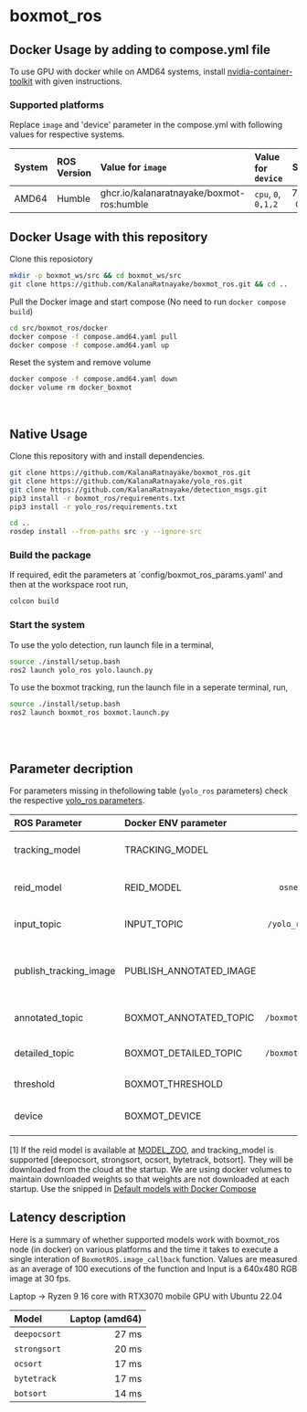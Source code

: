 # boxmot_ros

## Docker Usage by adding to compose.yml file

To use GPU with docker while on AMD64 systems, install [nvidia-container-toolkit](https://docs.nvidia.com/datacenter/cloud-native/container-toolkit/latest/install-guide.html) with given instructions.

### Supported platforms

Replace `image` and 'device' parameter in the compose.yml with following values for respective systems.

| System              | ROS Version | Value for `image`                                 | Value for `device`  | Size    |
| :---                | :---        | :---                                              |  :---               | :---:   |
| AMD64               | Humble      | ghcr.io/kalanaratnayake/boxmot-ros:humble         | `cpu`, `0`, `0,1,2` | 7.34 GB |

## Docker Usage with this repository

Clone this reposiotory

```bash
mkdir -p boxmot_ws/src && cd boxmot_ws/src
git clone https://github.com/KalanaRatnayake/boxmot_ros.git && cd ..
```

Pull the Docker image and start compose (No need to run `docker compose build`)
```bash
cd src/boxmot_ros/docker
docker compose -f compose.amd64.yaml pull
docker compose -f compose.amd64.yaml up
```

Reset the system and remove volume
```bash
docker compose -f compose.amd64.yaml down
docker volume rm docker_boxmot
```

<br>

## Native Usage

Clone this repository with and install dependencies.

```bash
git clone https://github.com/KalanaRatnayake/boxmot_ros.git
git clone https://github.com/KalanaRatnayake/yolo_ros.git
git clone https://github.com/KalanaRatnayake/detection_msgs.git
pip3 install -r boxmot_ros/requirements.txt
pip3 install -r yolo_ros/requirements.txt

cd ..
rosdep install --from-paths src -y --ignore-src
```

### Build the package

If required, edit the parameters at `config/boxmot_ros_params.yaml' and then at the workspace root run,
```bash
colcon build
```
### Start the system

To use the yolo detection, run launch file in a terminal,

```bash
source ./install/setup.bash
ros2 launch yolo_ros yolo.launch.py
```

To use the boxmot tracking, run the launch file in a seperate terminal, run,

```bash
source ./install/setup.bash
ros2 launch boxmot_ros boxmot.launch.py
```

<br>
<br>

## Parameter decription

For parameters missing in thefollowing table (`yolo_ros` parameters) check the respective [yolo_ros parameters](https://github.com/KalanaRatnayake/yolo_ros#parameter-decription).

| ROS Parameter           | Docker ENV parameter    | Default Value                 | Description |
| :---                    | :---                    | :---:                         | :---        |
| tracking_model          | TRACKING_MODEL          | `deepocsort`                  | Model to be used for tracking. see [1] for default models |
| reid_model              | REID_MODEL              | `osnet_x0_25_msmt17.pt`       | Model to be used for reidentification. see [1] for default models |
| input_topic             | INPUT_TOPIC             | `/yolo_ros/detection_result`  | Topic to subscribe for RGB image. Accepts `sensor_msgs/Image` |
| publish_tracking_image  | PUBLISH_ANNOTATED_IMAGE | `False`                       | Whether to publish tracking annotated image, increases callback execution time when set to `True` |
| annotated_topic         | BOXMOT_ANNOTATED_TOPIC  | `/boxmot_ros/annotated_image` | Topic for publishing annotated images uses `sensor_msgs/Image` |
| detailed_topic          | BOXMOT_DETAILED_TOPIC   | `/boxmot_ros/tracking_result` | Topic for publishing detailed results uses `detection_msgs/Detections` |
| threshold               | BOXMOT_THRESHOLD        | `0.25`                        | Confidence threshold for predictions |
| device                  | BOXMOT_DEVICE           | `'0'`                         | `cpu` for CPU, `0` for gpu, `0,1,2,3` if there are multiple GPUs |


[1] If the reid model is available at [MODEL_ZOO](https://kaiyangzhou.github.io/deep-person-reid/MODEL_ZOO), and tracking_model is supported [deepocsort, strongsort, ocsort, bytetrack, botsort]. They will be downloaded from the cloud at the startup. We are using docker volumes to maintain downloaded weights so that weights are not downloaded at each startup. Use the snipped in [Default models with Docker Compose](https://github.com/KalanaRatnayake/boxmot_ros#default-models-with-docker-compose)

## Latency description

Here is a summary of whether supported models work with boxmot_ros node (in docker) on various platforms and the time it takes to execute a single interation of `BoxmotROS.image_callback` function. Values are measured as an average of 100 executions of the function and Input is a 640x480 RGB image at 30 fps.

Laptop -> Ryzen 9 16 core with RTX3070 mobile GPU with Ubuntu 22.04

| Model | Laptop (amd64) |
| :---  |  ---: |
| `deepocsort` | 27 ms |
| `strongsort` | 20 ms |
| `ocsort`     | 17 ms |
| `bytetrack`  | 17 ms |
| `botsort`    | 14 ms |
